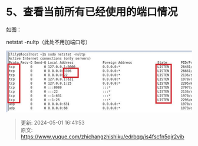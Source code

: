 # 5、查看当前所有已经使用的端口情况

如图：

netstat -nultp（此处不用加端口号）



![1714552910469-b385090a-c35f-425f-a379-c93863dc0863.png](./img/JzMTPiCGUWVY1Kxd/1714552910469-b385090a-c35f-425f-a379-c93863dc0863-543643.png)



> 更新: 2024-05-01 16:41:53  
> 原文: <https://www.yuque.com/zhichangzhishiku/edrbqg/is4fscfn5qir2vib>